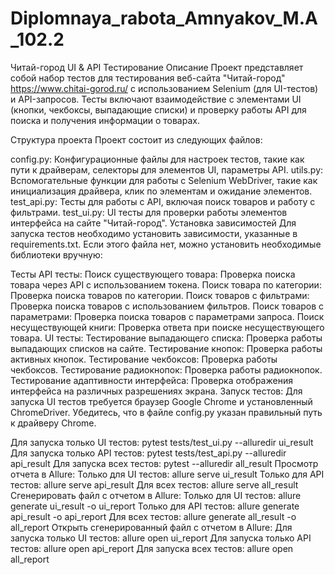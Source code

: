 # Diplomnaya_rabota_Amnyakov_M.A_102.2

Читай-город UI & API Тестирование
Описание
Проект представляет собой набор тестов для тестирования веб-сайта "Читай-город" https://www.chitai-gorod.ru/ 
с использованием Selenium (для UI-тестов) и API-запросов. 
Тесты включают взаимодействие с элементами UI (кнопки, чекбоксы, выпадающие списки) 
и проверку работы API для поиска и получения информации о товарах.

Структура проекта
Проект состоит из следующих файлов:

config.py: Конфигурационные файлы для настроек тестов, такие как пути к драйверам, селекторы для элементов UI, параметры API.
utils.py: Вспомогательные функции для работы с Selenium WebDriver, такие как инициализация драйвера, клик по элементам и ожидание элементов.
test_api.py: Тесты для работы с API, включая поиск товаров и работу с фильтрами.
test_ui.py: UI тесты для проверки работы элементов интерфейса на сайте "Читай-город".
Установка зависимостей
Для запуска тестов необходимо установить зависимости, указанные в requirements.txt. 
Если этого файла нет, можно установить необходимые библиотеки вручную:

Тесты
API тесты:
Поиск существующего товара: Проверка поиска товара через API с использованием токена.
Поиск товара по категории: Проверка поиска товаров по категории.
Поиск товаров с фильтрами: Проверка поиска товаров с использованием фильтров.
Поиск товаров с параметрами: Проверка поиска товаров с параметрами запроса.
Поиск несуществующей книги: Проверка ответа при поиске несуществующего товара.
UI тесты:
Тестирование выпадающего списка: Проверка работы выпадающих списков на сайте.
Тестирование кнопок: Проверка работы активных кнопок.
Тестирование чекбоксов: Проверка работы чекбоксов.
Тестирование радиокнопок: Проверка работы радиокнопок.
Тестирование адаптивности интерфейса: Проверка отображения интерфейса на различных разрешениях экрана.
Запуск тестов:
Для запуска UI тестов требуется браузер Google Chrome и установленный ChromeDriver. 
Убедитесь, что в файле config.py указан правильный путь к драйверу Chrome.

Для запуска только UI тестов:
pytest tests/test_ui.py --alluredir ui_result
Для запуска только API тестов:
pytest tests/test_api.py --alluredir api_result
Для запуска всех тестов:
pytest --alluredir all_result
Просмотр отчета в Allure:
Только для UI тестов:
allure serve ui_result
Только для API тестов:
allure serve api_result
Для всех тестов:
allure serve all_result
Сгенерировать файл с отчетом в Allure:
Только для UI тестов:
allure generate ui_result -o ui_report
Только для API тестов:
allure generate api_result -o api_report
Для всех тестов:
allure generate all_result -o all_report
Открыть сгенерированный файл с отчетом в Allure:
Для запуска только UI тестов:
allure open ui_report
Для запуска только API тестов:
allure open api_report
Для запуска всех тестов:
allure open all_report
